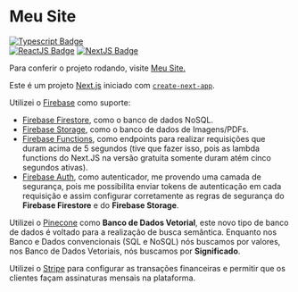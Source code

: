 # Meu Site

[![Typescript Badge](https://img.shields.io/badge/TypeScript-20232A?style=for-the-badge&logo=typescript&logoColor=007acd&link=https://gist.github.com/bruno-valero/302a8b36f8fb5749bd15866b523b315e)](https://gist.github.com/bruno-valero/302a8b36f8fb5749bd15866b523b315e)  
 [![ReactJS Badge](https://img.shields.io/badge/React.js-20232A?style=for-the-badge&logo=react&logoColor=61DAFB&link=https://gist.github.com/bruno-valero/b8dbb94effca340b6dce62cfdf8edc24)](https://gist.github.com/bruno-valero/b8dbb94effca340b6dce62cfdf8edc24)
[![NextJS Badge](https://img.shields.io/badge/Next.js-20232A?style=for-the-badge&logo=next.js&logoColor=black&link=https://gist.github.com/bruno-valero/f8b574893e55c305bc4c5dc7d036d2ef)](https://gist.github.com/bruno-valero/f8b574893e55c305bc4c5dc7d036d2ef)

Para conferir o projeto rodando, visite [Meu Site.](https://www.brunovalero.com)

Este é um projeto [Next.js](https://nextjs.org/) iniciado com [`create-next-app`](https://github.com/vercel/next.js/tree/canary/packages/create-next-app).

Utilizei o [Firebase](https://firebase.google.com/?hl=pt-br) como suporte:

- [Firebase Firestore](https://firebase.google.com/docs/firestore?hl=pt-br), como o banco de dados NoSQL.
- [Firebase Storage](https://firebase.google.com/docs/storage?hl=pt-br), como o banco de dados de Imagens/PDFs.
- [Firebase Functions](https://firebase.google.com/docs/functions?hl=pt-br), como endpoints para realizar requisições que duram acima de 5 segundos (tive que fazer isso, pois as lambda functions do Next.JS na versão gratuita somente duram atém cinco segundos ativas).
- [Firebase Auth](https://firebase.google.com/docs/auth?hl=pt-br), como autenticador, me provendo uma camada de segurança, pois me possibilita enviar tokens de autenticação em cada requisição e assim configurar corretamente as regras de segurança do **Firebase Firestore** e do **Firebase Storage**.

Utilizei o [Pinecone](https://www.pinecone.io) como **Banco de Dados Vetorial**, este novo tipo de banco de dados é voltado para a realização de busca semântica. Enquanto nos Banco e Dados convencionais (SQL e NoSQL) nós buscamos por valores, nos Banco de Dados Vetoriais, nós buscamos por **Significado**.

Utilizei o [Stripe](https://stripe.com/br) para configurar as transações financeiras e permitir que os clientes façam assinaturas mensais na plataforma.
